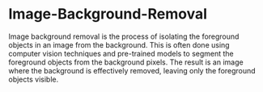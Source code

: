 # Image-Background-Removal

Image background removal is the process of isolating the foreground objects in an image from the background. This is often done using computer vision techniques and pre-trained models to segment the foreground objects from the background pixels. The result is an image where the background is effectively removed, leaving only the foreground objects visible.

